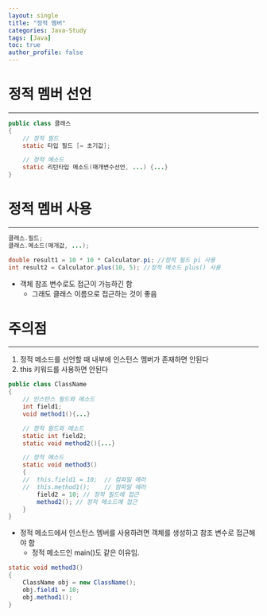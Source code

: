 ```yaml
---
layout: single
title: "정적 멤버" 
categories: Java-Study
tags: [Java]
toc: true
author_profile: false
---
```

# 정적 멤버 선언
---
```java
public class 클래스
{
	// 정적 필드
	static 타입 필드 [= 초기값];

	// 정적 메소드
	static 리턴타입 메소드(매개변수선언, ...) {...}
}
```

# 정적 멤버 사용
---
```java
클래스.필드;
클래스.메소드(매개값, ...);

double result1 = 10 * 10 * Calculator.pi; //정적 필드 pi 사용
int result2 = Calculator.plus(10, 5); //정적 메소드 plus() 사용
```
- 객체 참조 변수로도 접근이 가능하긴 함
	- 그래도 클래스 이름으로 접근하는 것이 좋음

# 주의점
---
1. 정적 메소드를 선언할 때 내부에 인스턴스 멤버가 존재하면 안된다
2. this 키워드를 사용하면 안된다
```java
public class ClassName
{
	// 인스턴스 필드와 메소드
	int field1;
	void method1(){...}

	// 정적 필드와 메소드
	static int field2;
	static void method2(){...}

	// 정적 메소드
	static void method3()
	{
	//	this.field1 = 10;  // 컴파일 에러
	//	this.method1();    // 컴파일 에러
		field2 = 10; // 정적 필드에 접근
		method2(); // 정적 메소드에 접근
	}
}
```

- 정적 메소드에서 인스턴스 멤버를 사용하려면 객체를 생성하고 참조 변수로 접근해야 함
	- 정적 메소드인 main()도 같은 이유임.
```java
static void method3()
{
	ClassName obj = new ClassName();
	obj.field1 = 10;
	obj.method1();
}
```